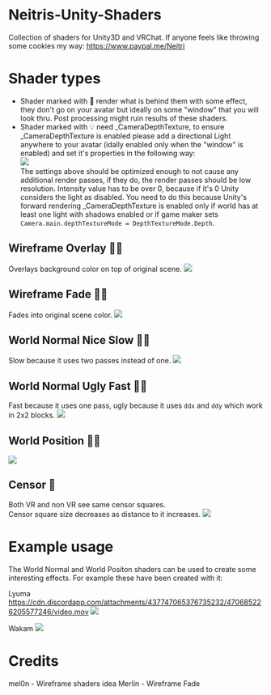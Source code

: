 # Neitris-Unity-Shaders
Collection of shaders for Unity3D and VRChat.
If anyone feels like throwing some cookies my way: https://www.paypal.me/Neitri


# Shader types

* Shader marked with &#x1F6AA; render what is behind them with some effect, they don't go on your avatar but ideally on some "window" that you will look thru. Post processing might ruin results of these shaders.
* Shader marked with &#x1f4a1; need _CameraDepthTexture, to ensure _CameraDepthTexture is enabled please add a directional Light anywhere to your avatar (idally enabled only when the "window" is enabled) and set it's properties in the following way:<br>
![](https://image.prntscr.com/image/fhYPlY4QTaGga1h2lpX6Og.png)<br>
The settings above should be optimized enough to not cause any additional render passes, if they do, the render passes should be low resolution.
Intensity value has to be over 0, because if it's 0 Unity considers the light as disabled.
You need to do this because Unity's forward rendering _CameraDepthTexture is enabled only if world has at least one light with shadows enabled or if game maker sets
```Camera.main.depthTextureMode = DepthTextureMode.Depth```.

## Wireframe Overlay &#x1F6AA;&#x1f4a1;
Overlays background color on top of original scene.
![](https://image.prntscr.com/image/fnpAeHeITN602TKxwcOMog.png)

## Wireframe Fade &#x1F6AA;&#x1f4a1;
Fades into original scene color.
![](https://image.prntscr.com/image/e7skT9zeTdKK1sSIjC00wA.png)

## World Normal Nice Slow &#x1F6AA;&#x1f4a1;
Slow because it uses two passes instead of one.
![](https://image.prntscr.com/image/C8jEwUwwS4SfFIY2tex16A.png)

## World Normal Ugly Fast &#x1F6AA;&#x1f4a1;
Fast because it uses one pass, ugly because it uses `ddx` and `ddy` which work in 2x2 blocks.
![](https://image.prntscr.com/image/9PsypMDdRIaS1zQwKiiOYg.png)

## World Position &#x1F6AA;&#x1f4a1;
![](https://image.prntscr.com/image/v_BsMeg5SZ6yJeSOzAtjrA.png)

## Censor &#x1F6AA;
Both VR and non VR see same censor squares.<br>
Censor square size decreases as distance to it increases.
![](https://image.prntscr.com/image/bhuRrmypRT62yb8e_cDQAw.png)

# Example usage
The World Normal and World Positon shaders can be used to create some interesting effects.
For example these have been created with it:

Lyuma 
https://cdn.discordapp.com/attachments/437747065376735232/470685226205577246/video.mov
![](https://image.prntscr.com/image/XNr65AfpSGCjZpuZb6F_xw.png)

Wakam
![](https://puu.sh/AD8cG/d9210fc29d.gif)


# Credits
mel0n - Wireframe shaders idea
Merlin - Wireframe Fade




